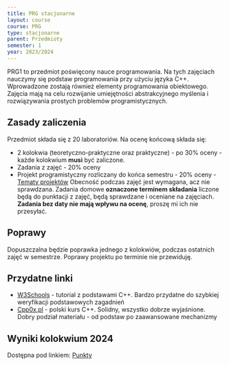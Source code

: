 ```yaml
---
title: PRG stacjonarne
layout: course
course: PRG
type: stacjonarne
parent: Przedmioty
semester: 1
year: 2023/2024
---
```

PRG1 to przedmiot poświęcony nauce programowania. Na tych zajęciach nauczymy się podstaw programowania przy użyciu języka C++. Wprowadzone zostają również elementy programowania  obiektowego. Zajęcia mają na celu rozwijanie umiejętności abstrakcyjnego myślenia i rozwiązywania prostych problemów programistycznych.


## Zasady zaliczenia
Przedmiot składa się z 20 laboratoriów. Na ocenę końcową składa się:
- 2 kolokwia (teoretyczno-praktyczne oraz praktyczne) - po 30% oceny - każde kolokwium **musi** być zaliczone.
- Zadania z zajęć - 20% oceny
- Projekt programistyczny rozliczany do końca semestru - 20% oceny - [Tematy projektów](/prg-projekty)
Obecność podczas zajęć jest wymagana, acz nie sprawdzana. Zadania domowe **oznaczone terminem składania** liczone będą do punktacji z zajęć, będą sprawdzane i oceniane na zajęciach. **Zadania bez daty nie mają wpływu na ocenę**, proszę mi ich nie przesyłać.

## Poprawy
Dopuszczalna będzie poprawka jednego z kolokwiów, podczas ostatnich zajęć w semestrze. Poprawy projektu po terminie nie przewiduję.

## Przydatne linki
- [W3Schools](https://www.w3schools.com/cpp/default.asp) - tutorial z podstawami C++. Bardzo przydatne do szybkiej weryfikacji podstawowych zagadnień
- [Cpp0x.pl](https://cpp0x.pl/kursy/Kurs-C++/1) - polski kurs C++. Solidny, wszystko dobrze wyjaśnione. Dobry podział materiału - od podstaw po zaawansowane mechanizmy

## Wyniki kolokwium 2024
Dostępna pod linkiem: [Punkty](/prg-score)
